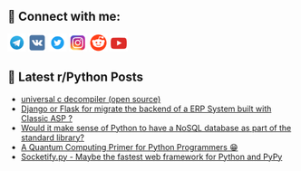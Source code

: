 ## 🔎 Connect with me:
[<img src="https://github.com/bullbesh/bullbesh/blob/main/images/Telegram.png" width="32" height="32" />](https://t.me/bullbesh)
[<img src="https://github.com/bullbesh/bullbesh/blob/main/images/VK.png" width="32" height="32" />](https://vk.com/bullbesh)
[<img src="https://github.com/bullbesh/bullbesh/blob/main/images/Twitter.png" width="32" height="32" />](https://twitter.com/bullbesh1)
[<img src="https://github.com/bullbesh/bullbesh/blob/main/images/Instagram.png" width="32" height="32" />](https://www.instagram.com/bullbesh)
[<img src="https://github.com/bullbesh/bullbesh/blob/main/images/Reddit.png" width="32" height="32" />](https://www.reddit.com/user/bullbesh)
[<img src="https://github.com/bullbesh/bullbesh/blob/main/images/YouTube.png" width="32" height="32" />](https://www.youtube.com/channel/UCtfjRs6uzgq5mfm8S06WTcg)

## 📕 Latest r/Python Posts
<!-- BLOG-POST-LIST:START -->
- [universal c decompiler &lpar;open source&rpar;](https://www.reddit.com/r/Python/comments/yq20n7/universal_c_decompiler_open_source/)
- [Django or Flask for migrate the backend of a ERP System built with Classic ASP ?](https://www.reddit.com/r/Python/comments/yq1ygu/django_or_flask_for_migrate_the_backend_of_a_erp/)
- [Would it make sense of Python to have a NoSQL database as part of the standard library?](https://www.reddit.com/r/Python/comments/yq1fqh/would_it_make_sense_of_python_to_have_a_nosql/)
- [A Quantum Computing Primer for Python Programmers 😁](https://www.reddit.com/r/Python/comments/ypzp3k/a_quantum_computing_primer_for_python_programmers/)
- [Socketify.py - Maybe the fastest web framework for Python and PyPy](https://www.reddit.com/r/Python/comments/ypyxb5/socketifypy_maybe_the_fastest_web_framework_for/)
<!-- BLOG-POST-LIST:END -->
